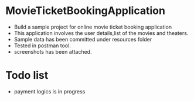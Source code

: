 # MovieTicketBookingApplication
 * Build a sample project for online movie ticket booking application
 * This application involves the user details,list of the movies and theaters.
 * Sample data has been committed under resources folder
 * Tested in postman tool.
 * screenshots has been attached.
 # Todo list
 * payment logics is in progress

